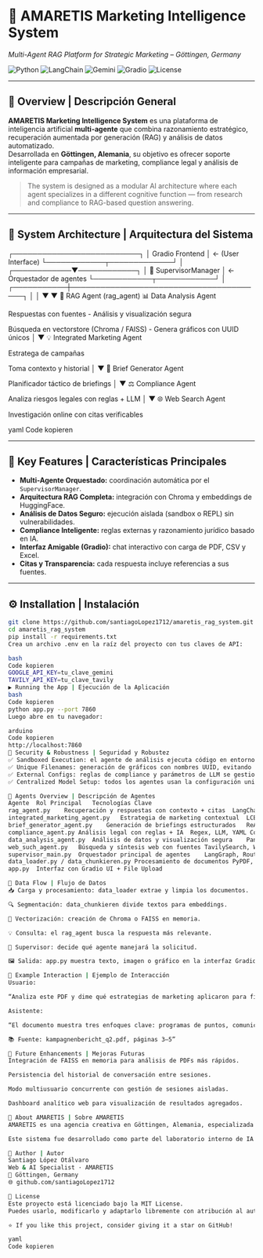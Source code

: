 # 🎯 AMARETIS Marketing Intelligence System  
*Multi-Agent RAG Platform for Strategic Marketing – Göttingen, Germany*  

![Python](https://img.shields.io/badge/Python-3.10%2B-blue)
![LangChain](https://img.shields.io/badge/LangChain-Integrated-orange)
![Gemini](https://img.shields.io/badge/LLM-Gemini--1.5--Pro-yellow)
![Gradio](https://img.shields.io/badge/UI-Gradio-lightgrey)
![License](https://img.shields.io/badge/License-MIT-green)

---

## 🧠 Overview | Descripción General

**AMARETIS Marketing Intelligence System** es una plataforma de inteligencia artificial **multi-agente** que combina razonamiento estratégico, recuperación aumentada por generación (RAG) y análisis de datos automatizado.  
Desarrollada en **Göttingen, Alemania**, su objetivo es ofrecer soporte inteligente para campañas de marketing, compliance legal y análisis de información empresarial.  

> The system is designed as a modular AI architecture where each agent specializes in a different cognitive function — from research and compliance to RAG-based question answering.

---

## 🧩 System Architecture | Arquitectura del Sistema

┌──────────────────────────┐
│ Gradio Frontend │ ← (User Interface)
└────────────┬─────────────┘
│
┌────────────▼────────────┐
│ 🧭 SupervisorManager │ ← Orquestador de agentes
└────────────┬────────────┘
│
┌───────────┼────────────────────────────────────────┐
│ │
▼ ▼
🧠 RAG Agent (rag_agent) 📊 Data Analysis Agent

Respuestas con fuentes - Análisis y visualización segura

Búsqueda en vectorstore (Chroma / FAISS) - Genera gráficos con UUID únicos
│
▼
💡 Integrated Marketing Agent

Estratega de campañas

Toma contexto y historial
│
▼
🧾 Brief Generator Agent

Planificador táctico de briefings
│
▼
⚖️ Compliance Agent

Analiza riesgos legales con reglas + LLM
│
▼
🌐 Web Search Agent

Investigación online con citas verificables

yaml
Code kopieren

---

## 🚀 Key Features | Características Principales

- **Multi-Agente Orquestado:** coordinación automática por el `SupervisorManager`.
- **Arquitectura RAG Completa:** integración con Chroma y embeddings de HuggingFace.
- **Análisis de Datos Seguro:** ejecución aislada (sandbox o REPL) sin vulnerabilidades.
- **Compliance Inteligente:** reglas externas y razonamiento jurídico basado en IA.
- **Interfaz Amigable (Gradio):** chat interactivo con carga de PDF, CSV y Excel.
- **Citas y Transparencia:** cada respuesta incluye referencias a sus fuentes.

---

## ⚙️ Installation | Instalación

```bash
git clone https://github.com/santiagoLopez1712/amaretis_rag_system.git
cd amaretis_rag_system
pip install -r requirements.txt
Crea un archivo .env en la raíz del proyecto con tus claves de API:

bash
Code kopieren
GOOGLE_API_KEY=tu_clave_gemini
TAVILY_API_KEY=tu_clave_tavily
▶️ Running the App | Ejecución de la Aplicación
bash
Code kopieren
python app.py --port 7860
Luego abre en tu navegador:

arduino
Code kopieren
http://localhost:7860
🔐 Security & Robustness | Seguridad y Robustez
✅ Sandboxed Execution: el agente de análisis ejecuta código en entorno seguro (sin exec).
✅ Unique Filenames: generación de gráficos con nombres UUID, evitando conflictos concurrentes.
✅ External Configs: reglas de compliance y parámetros de LLM se gestionan desde archivos JSON/YAML.
✅ Centralized Model Setup: todos los agentes usan la configuración unificada del modelo gemini-1.5-pro.

🧠 Agents Overview | Descripción de Agentes
Agente	Rol Principal	Tecnologías Clave
rag_agent.py	Recuperación y respuestas con contexto + citas	LangChain, Chroma, HuggingFace
integrated_marketing_agent.py	Estrategia de marketing contextual	LCEL, Prompt Design
brief_generator_agent.py	Generación de briefings estructurados	ReAct Agent, Tools
compliance_agent.py	Análisis legal con reglas + IA	Regex, LLM, YAML Config
data_analysis_agent.py	Análisis de datos y visualización segura	Pandas, Matplotlib, Sandbox
web_such_agent.py	Búsqueda y síntesis web con fuentes	TavilySearch, Web Scraping
supervisor_main.py	Orquestador principal de agentes	LangGraph, Routing dinámico
data_loader.py / data_chunkieren.py	Procesamiento de documentos	PyPDF, Text Chunking
app.py	Interfaz con Gradio	UI + File Upload

💾 Data Flow | Flujo de Datos
📥 Carga y procesamiento: data_loader extrae y limpia los documentos.

🔍 Segmentación: data_chunkieren divide textos para embeddings.

🧬 Vectorización: creación de Chroma o FAISS en memoria.

💡 Consulta: el rag_agent busca la respuesta más relevante.

🧩 Supervisor: decide qué agente manejará la solicitud.

🖼️ Salida: app.py muestra texto, imagen o gráfico en la interfaz Gradio.

🧭 Example Interaction | Ejemplo de Interacción
Usuario:

“Analiza este PDF y dime qué estrategias de marketing aplicaron para fidelizar clientes.”

Asistente:

“El documento muestra tres enfoques clave: programas de puntos, comunicación omnicanal y personalización dinámica.

📚 Fuente: kampagnenbericht_q2.pdf, páginas 3–5”

🔮 Future Enhancements | Mejoras Futuras
Integración de FAISS en memoria para análisis de PDFs más rápidos.

Persistencia del historial de conversación entre sesiones.

Modo multiusuario concurrente con gestión de sesiones aisladas.

Dashboard analítico web para visualización de resultados agregados.

🏢 About AMARETIS | Sobre AMARETIS
AMARETIS es una agencia creativa en Göttingen, Alemania, especializada en diseño, comunicación estratégica y soluciones de inteligencia artificial aplicadas al marketing.

Este sistema fue desarrollado como parte del laboratorio interno de IA para optimizar procesos de análisis, planificación y cumplimiento normativo.

👤 Author | Autor
Santiago López Otálvaro
Web & AI Specialist · AMARETIS
📍 Göttingen, Germany
🌐 github.com/santiagoLopez1712

📄 License
Este proyecto está licenciado bajo la MIT License.
Puedes usarlo, modificarlo y adaptarlo libremente con atribución al autor original.

⭐ If you like this project, consider giving it a star on GitHub!

yaml
Code kopieren

